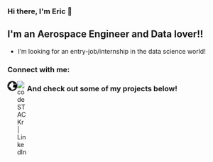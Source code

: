 ### Hi there, I'm Eric 👋

## I'm an Aerospace Engineer and Data lover!!

- I’m looking for an entry-job/internship in the data science world!

### Connect with me:

[<img align="left" alt="codeSTACKr.com" width="22px" src="https://raw.githubusercontent.com/iconic/open-iconic/master/svg/globe.svg" />][website]
[<img align="left" alt="codeSTACKr | LinkedIn" width="22px" src="https://cdn.jsdelivr.net/npm/simple-icons@v3/icons/linkedin.svg" />][linkedin]



### And check out some of my projects below!

[website]: https://ergoncab.github.io/
[linkedin]: https://www.linkedin.com/in/ergoncab/
